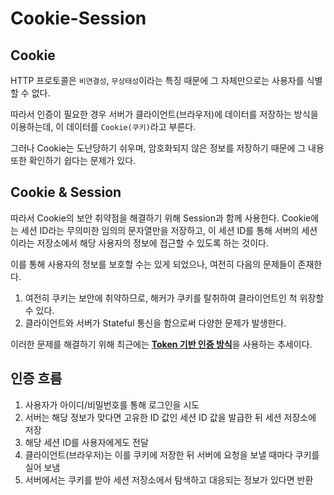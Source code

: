 # Cookie-Session

## Cookie

HTTP 프로토콜은 `비연결성`, `무상태성`이라는 특징 때문에 그 자체만으로는 사용자를 식별할 수 없다.

따라서 인증이 필요한 경우 서버가 클라이언트(브라우저)에 데이터를 저장하는 방식을 이용하는데, 이 데이터를 `Cookie(쿠키)`라고 부른다.

그러나 Cookie는 도난당하기 쉬우며, 암호화되지 않은 정보를 저장하기 때문에 그 내용 또한 확인하기 쉽다는 문제가 있다.

## Cookie & Session

따라서 Cookie의 보안 취약점을 해결하기 위해 Session과 함께 사용한다. Cookie에는 세션 ID라는 무의미한 임의의 문자열만을 저장하고, 이 세션 ID를 통해 서버의 세션이라는 저장소에서 해당 사용자의 정보에 접근할 수 있도록 하는 것이다.

이를 통해 사용자의 정보를 보호할 수는 있게 되었으나, 여전히 다음의 문제들이 존재한다.

1. 여전히 쿠키는 보안에 취약하므로, 해커가 쿠키를 탈취하여 클라이언트인 척 위장할 수 있다.
2. 클라이언트와 서버가 Stateful 통신을 함으로써 다양한 문제가 발생한다.

이러한 문제를 해결하기 위해 최근에는 [**Token 기반 인증 방식**](jwt.md)을 사용하는 추세이다.

## 인증 흐름

1. 사용자가 아이디/비밀번호를 통해 로그인을 시도
2. 서버는 해당 정보가 맞다면 고유한 ID 값인 세션 ID 값을 발급한 뒤 세션 저장소에 저장
3. 해당 세션 ID를 사용자에게도 전달
4. 클라이언트(브라우저)는 이를 쿠키에 저장한 뒤 서버에 요청을 보낼 때마다 쿠키를 실어 보냄
5. 서버에서는 쿠키를 받아 세션 저장소에서 탐색하고 대응되는 정보가 있다면 반환
